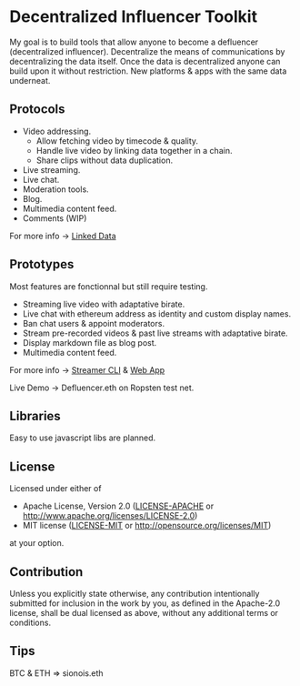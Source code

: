 # Decentralized Influencer Toolkit
My goal is to build tools that allow anyone to become a defluencer (decentralized influencer). Decentralize the means of communications by decentralizing the data itself. Once the data is decentralized anyone can build upon it without restriction. New platforms & apps with the same data underneat.

## Protocols
- Video addressing.
  - Allow fetching video by timecode & quality.
  - Handle live video by linking data together in a chain.
  - Share clips without data duplication.
- Live streaming.
- Live chat.
- Moderation tools.
- Blog.
- Multimedia content feed.
- Comments (WIP)

For more info -> [Linked Data](https://github.com/SionoiS/dit/blob/develop/linked-data/README.md)

## Prototypes
Most features are fonctionnal but still require testing.
- Streaming live video with adaptative birate.
- Live chat with ethereum address as identity and custom display names.
- Ban chat users & appoint moderators.
- Stream pre-recorded videos & past live streams with adaptative birate.
- Display markdown file as blog post.
- Multimedia content feed.

For more info -> [Streamer CLI](https://github.com/SionoiS/dit/blob/develop/streamer-cli/README.md)
 & [Web App](https://github.com/SionoiS/dit/blob/develop/web-app/README.md)

Live Demo -> Defluencer.eth on Ropsten test net.

## Libraries
Easy to use javascript libs are planned.

## License
Licensed under either of

 * Apache License, Version 2.0
   ([LICENSE-APACHE](LICENSE-APACHE) or http://www.apache.org/licenses/LICENSE-2.0)
 * MIT license
   ([LICENSE-MIT](LICENSE-MIT) or http://opensource.org/licenses/MIT)

at your option.

## Contribution
Unless you explicitly state otherwise, any contribution intentionally submitted
for inclusion in the work by you, as defined in the Apache-2.0 license, shall be
dual licensed as above, without any additional terms or conditions.

## Tips
BTC & ETH => sionois.eth